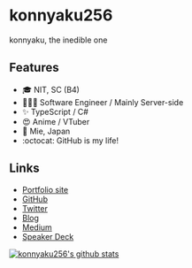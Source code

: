 # konnyaku256

konnyaku, the inedible one

<!--
**konnyaku256/konnyaku256** is a ✨ _special_ ✨ repository because its `README.md` (this file) appears on your GitHub profile.
-->

## Features
- 🎓 NIT, SC (B4)
- 👨🏻‍💻 Software Engineer / Mainly Server-side
- ✨ TypeScript / C#
- 😍 Anime / VTuber
- 🏡 Mie, Japan
- :octocat: GitHub is my life!

## Links
- [Portfolio site](https://konnyaku256.dev)
- [GitHub](https://github.com/konnyaku256)
- [Twitter](https://twitter.com/konnyaku256)
- [Blog](https://blog.konnyaku256.dev)
- [Medium](https://medium.com/@konnyaku256)
- [Speaker Deck](https://speakerdeck.com/konnyaku256)


[![konnyaku256's github stats](https://github-readme-stats.vercel.app/api?username=konnyaku256&count_private=true)](https://github.com/anuraghazra/github-readme-stats)
